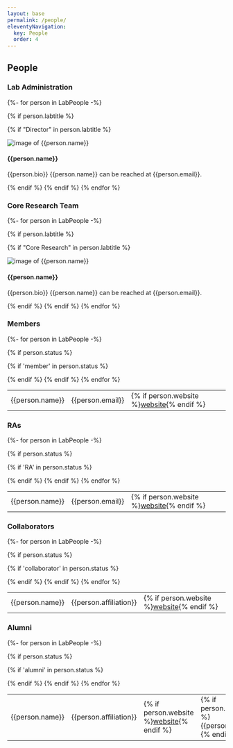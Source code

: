 ```yaml
---
layout: base
permalink: /people/
eleventyNavigation:
  key: People
  order: 4
---
```


## People

### Lab Administration
{%- for person in LabPeople -%}

{% if person.labtitle %}

{% if "Director" in person.labtitle %}

<div class="labcore">
<img src="{{person.photo}}" alt="image of {{person.name}}" />
<h4 class="labname">{{person.name}}</h4>
<p>{{person.bio}} {{person.name}} can be reached at {{person.email}}.</p>
</div>
{% endif %}
{% endif %}
{% endfor %}


### Core Research Team

{%- for person in LabPeople -%}

{% if person.labtitle %}

{% if "Core Research" in person.labtitle %}
<div class="labcore">
<img src="{{person.photo}}" alt="image of {{person.name}}" />
<h4>{{person.name}}</h4>
<p>{{person.bio}} {{person.name}} can be reached at {{person.email}}.</p>
</div>
{% endif %}
{% endif %}
{% endfor %}


### Members
<table class="table">
{%- for person in LabPeople -%}

{% if person.status %}

{% if 'member' in person.status %}
<tr>
	<td>{{person.name}}</td>
	<td>{{person.email}}</td>
	<td>{% if person.website %}<a href="{{person.website}}">website</a>{% endif %}</td>
</tr>
{% endif %}
{% endif %}
{% endfor %}

</table>


### RAs
<table class="table">
{%- for person in LabPeople -%}

{% if person.status %}

{% if 'RA' in person.status %}
<tr>
	<td>{{person.name}}</td>
	<td>{{person.email}}</td>
	<td>{% if person.website %}<a href="{{person.website}}">website</a>{% endif %}</td>
</tr>
{% endif %}
{% endif %}
{% endfor %}

</table>


### Collaborators
<table class="table">
{%- for person in LabPeople -%}

{% if person.status %}

{% if 'collaborator' in person.status %}
<tr>
	<td>{{person.name}}</td>
	<td>{{person.affiliation}}</td>
	<td>{% if person.website %}<a href="{{person.website}}">website</a>{% endif %}</td>
</tr>
{% endif %}
{% endif %}
{% endfor %}

</table>


### Alumni
<table class="table">
{%- for person in LabPeople -%}

{% if person.status %}

{% if 'alumni' in person.status %}

<tr>
	<td>{{person.name}}</td>
	<td>{{person.affiliation}}</td>
	<td>{% if person.website %}<a href="{{person.website}}">website</a>{% endif %}</td>
<td>{% if person.institution %}{{person.institution}}{% endif %}</td>
</tr>
{% endif %}
{% endif %}
{% endfor %}

</table>